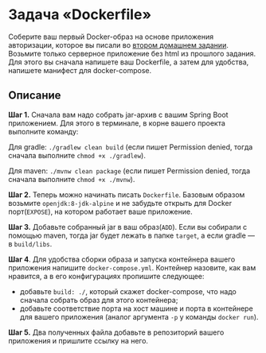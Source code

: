 
# Задача «Dockerfile»

Соберите ваш первый Docker-образ на основе приложения авторизации, которое вы писали во [втором домашнем задании](../../spring_boot_rest/task1/README.md). Возьмите только серверное приложение без html из прошлого задания. Для этого вы сначала напишете ваш Dockerfile, а затем для удобства, напишете манифест для docker-compose.

## Описание

**Шаг 1.** Сначала вам надо собрать jar-архив с вашим Spring Boot приложением. Для этого в терминале, в корне вашего проекта выполните команду:

Для gradle: `./gradlew clean build` (если пишет Permission denied, тогда сначала выполните `chmod +x ./gradlew`).

Для maven: `./mvnw clean package` (если пишет Permission denied, тогда сначала выполните `chmod +x ./mvnw`).

**Шаг 2.** Теперь можно начинать писать `Dockerfile`. Базовым образом возьмите `openjdk:8-jdk-alpine` и не забудьте открыть для Docker порт(`EXPOSE`), на котором работает ваше приложение.

**Шаг 3.** Добавьте собранный jar в ваш образ(`ADD`). Если вы собирали с помощью maven, тогда jar будет лежать в папке `target`, а если gradle — в `build/libs`.

**Шаг 4**. Для удобства сборки образа и запуска контейнера вашего приложения напишите `docker-compose.yml`. Контейнер назовите, как вам нравится, а в его конфигурациях пропишите следующее:

 - добавьте `build: ./`, который скажет docker-compose, что надо сначала собрать образ для этого контейнера;
 - добавьте соответствие порта на хост машине и порта в контейнере для вашего приложения (аналог аргумента `-p` у команды `docker run`).

**Шаг 5.** Два полученных файла добавьте в репозиторий вашего приложения и пришлите ссылку на него.
